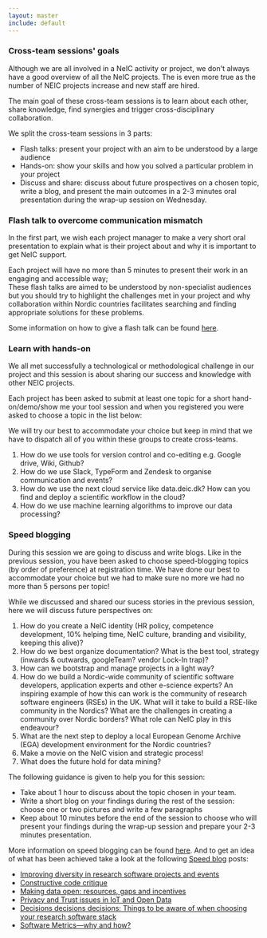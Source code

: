 ```yaml
---
layout: master
include: default
---
```


### Cross-team sessions' goals


Although we are all involved in a NeIC activity or project, we don't always have a good overview of all the NeIC projects. The is even more true as the number
of NEIC projects increase and new staff are hired.
 
The main goal of these cross-team sessions is to learn about each other, share knowledge, find synergies and trigger cross-disciplinary collaboration. 

We split the cross-team sessions in 3 parts:

- Flash talks: present your project with an aim to be understood by a large audience
- Hands-on: show your skills and how you solved a particular problem in your project
- Discuss and share: discuss about future prospectives on a chosen topic, write a blog, and present the main outcomes in a 2-3 minutes oral 
presentation during the wrap-up session on Wednesday.


### Flash talk to overcome communication mismatch

In the first part, we wish each project manager to make a very short oral presentation to explain what is their project about and why it is important to 
get NeIC support.

Each project will have no more than 5 minutes to present their work in an engaging and accessible way;  
These flash talks are aimed to be understood by non-specialist audiences but you should try to highlight the challenges met in your project and why 
collaboration within Nordic countries facilitates searching and finding appropriate solutions for these problems.

Some information on how to give a flash talk can be found [here](https://www.software.ac.uk/home/cw11/giving-good-lightning-talk).


### Learn with hands-on

We all met successfully a technological or methodological challenge in our project and this session is about sharing our success and knowledge with
other NEIC projects.

Each project has been asked to submit at least one topic for a short hand-on/demo/show me your tool session and when you registered you were asked to choose a topic 
in the list below:


We will try our best to accommodate your choice but keep in mind that we have to dispatch all of you within these groups to create cross-teams.

1. How do we use tools for version control and co-editing e.g. Google drive, Wiki, Github?
2. How do we use Slack, TypeForm and Zendesk to organise communication and events?
3. How do we use the next cloud service like data.deic.dk? How can you find and deploy a scientific workflow in the cloud?
4. How do we use machine learning algorithms to improve our data processing?

### Speed blogging

During this session we are going to discuss and write blogs. Like in the previous session, you have been asked to choose speed-blogging topics 
(by order of preference) at registration time. We have done our best to accommodate your choice but we had to make sure no more we had no more than 5 
persons per topic!

While we discussed and shared our sucess stories in the previous session, here we will discuss future perspectives on:

1. How do you create a NeIC identity (HR policy, competence development, 10% helping time, NeIC culture, branding and visibility, keeping this alive)?
2. How do we best organize documentation? What is the best tool, strategy (inwards & outwards, googleTeam? vendor Lock-In trap)?
3. How can we bootstrap and manage projects in a light way?
4. How do we build a Nordic-wide community of scientific software developers, application experts and other e-science experts? An inspiring
example of how this can work is the community of research software engineers (RSEs) in the UK. What will it take to build a RSE-like community in the Nordics? What are the challenges in
creating a community over Nordic borders? What role can NeIC play in this endeavour?
5. What are the next step to deploy a local European Genome Archive (EGA) development environment for the Nordic countries?
6. Make a movie on the NeIC vision and strategic process!
7. What does the future hold for data mining?


The following guidance is given to help you for this session:
- Take about 1 hour to discuss about the topic chosen in your team.
- Write a short blog on your findings during the rest of the session: choose one or two pictures and write a few paragraphs
- Keep about 10 minutes before the end of the session to choose who will present your findings during the wrap-up session 
and prepare your 2-3 minutes presentation.


More information on speed blogging can be found [here](https://www.software.ac.uk/term/speed-blogging). And to get an idea of what has been achieved take
a look at the following [Speed blog](https://www.software.ac.uk/tags/speed-blog-posts) posts:
- [Improving diversity in research software projects and events](https://www.software.ac.uk/blog/2017-06-01-improving-diversity-research-software-projects-and-events)
- [Constructive code critique](https://www.software.ac.uk/blog/2017-05-11-constructive-code-critique)
- [Making data open: resources, gaps and incentives](https://www.software.ac.uk/blog/2017-05-24-making-data-open-resources-gaps-and-incentives)
- [Privacy and Trust issues in IoT and Open Data](https://www.software.ac.uk/blog/2017-05-29-privacy-and-trust-issues-iot-and-open-data)
- [Decisions decisions decisions: Things to be aware of when choosing your research software stack](https://www.software.ac.uk/blog/2017-05-11-decisions-decisions-decisions-things-be-aware-when-choosing-your-research-software)
- [Software Metrics—why and how?](https://www.software.ac.uk/blog/2017-05-09-software-metrics-why-and-how)


